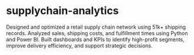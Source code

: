 # supplychain-analytics
Designed and optimized a retail supply chain network using 51k+ shipping records. Analyzed sales, shipping costs, and fulfillment times using Python and Power BI. Built dashboards and KPIs to identify high-profit segments, improve delivery efficiency, and support strategic decisions.
